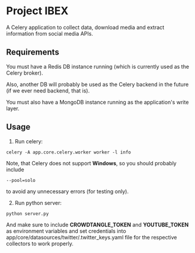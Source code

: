 # Project IBEX
A Celery application to collect data, download media and extract information from social media APIs.

## Requirements
You must have a Redis DB instance running (which is currently used as the Celery broker). 

Also, another DB will probably be used as the Celery backend in the future 
(if we ever need backend, that is).

You must also have a MongoDB instance running as the application's write layer.

## Usage

1. Run celery:
```
celery -A app.core.celery.worker worker -l info
```
Note, that Celery does not support **Windows**, so you should probably include
```
--pool=solo
```
to avoid any unnecessary errors (for testing only).

2. Run python server:
```
python server.py
```
And make sure to include **CROWDTANGLE_TOKEN** and **YOUTUBE_TOKEN** 
as environment variables and set credentials into app/core/datasources/twitter/.twitter_keys.yaml 
file for the respective collectors to work properly.
